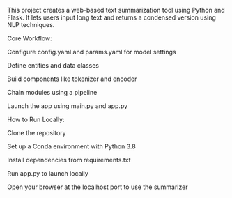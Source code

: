 This project creates a web-based text summarization tool using Python and Flask. It lets users input long text and returns a condensed version using NLP techniques.

Core Workflow:

Configure config.yaml and params.yaml for model settings

Define entities and data classes

Build components like tokenizer and encoder

Chain modules using a pipeline

Launch the app using main.py and app.py

How to Run Locally:

Clone the repository

Set up a Conda environment with Python 3.8

Install dependencies from requirements.txt

Run app.py to launch locally

Open your browser at the localhost port to use the summarizer